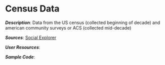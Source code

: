 
# Census Data 

***Description***:
Data from the US census (collected beginning of decade) and american community surveys or ACS (collected mid-decade)

***Sources***:
[Social Explorer](https://www.socialexplorer.com/explore-maps)

***User Resources***:

***Sample Code***:
